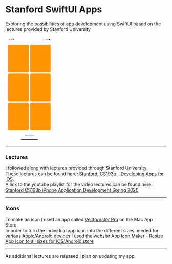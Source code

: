 # Stanford SwiftUI Apps
Exploring the possibilities of app development using SwiftUI based on the lectures provided by Stanford University

![AppDemo](MemorizeAppDemoLecture06-150px.gif)

---

### Lectures

I followed along with lectures provided through Stanford University. <br>
Those lectures can be found here: [Stanford: CS193p - Developing Apps for iOS](https://cs193p.sites.stanford.edu). <br>
A link to the youtube playlist for the video lectures can be found here: [Stanford CS193p iPhone Application Development Spring 2020](https://www.youtube.com/playlist?list=PLpGHT1n4-mAtTj9oywMWoBx0dCGd51_yG).

---
### Icons
To make an icon I used an app called [Vectornator Pro](https://apps.apple.com/us/app/vectornator-pro-vector-art/id1470168007?mt=12) on the Mac App Store. <br>
In order to turn the individual app icon into the different sizes needed for various Apple/Android devices I used the website [App Icon Maker - Resize App Icon to all sizes for iOS/Android store](https://appiconmaker.co/)

---

As additional lectures are released I plan on updating my app.
